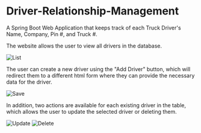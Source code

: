 # Driver-Relationship-Management
A Spring Boot Web Application that keeps track of each Truck Driver's Name, Company, Pin #, and Truck #. 

The website allows the user to view all drivers in the database. 

![List](https://user-images.githubusercontent.com/31080342/168209563-e450dbd4-8bea-475e-97e4-99d6d8fb529b.PNG)

The user can create a new driver using the "Add Driver" button, which will redirect them to a different html form where they can provide the necessary data for the driver. 

![Save](https://user-images.githubusercontent.com/31080342/168209600-94865512-bb95-4eb6-b3f1-9922de6b2ec0.PNG)

In addition, two actions are available for each existing driver in the table, which allows the user to update the selected driver or deleting them.

![Update](https://user-images.githubusercontent.com/31080342/168209611-fb2e2c59-69da-4395-9e40-e2b575d5333a.PNG)
![Delete](https://user-images.githubusercontent.com/31080342/168209621-873d958b-58f3-435e-b418-a339a9c6944f.PNG)

